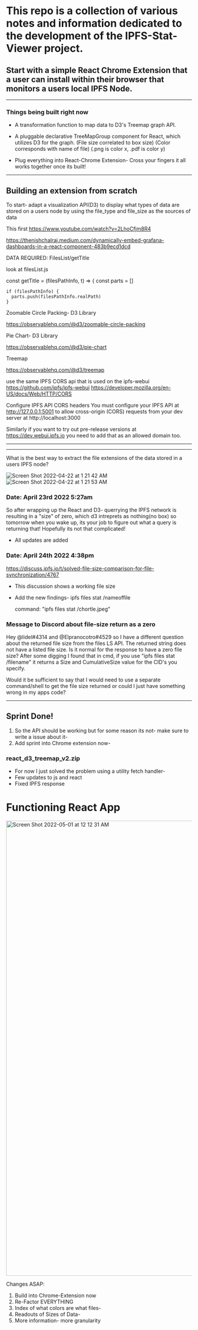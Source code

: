 # This repo is a collection of various notes and information dedicated to the development of the IPFS-Stat-Viewer project.
## Start with a simple React Chrome Extension that a user can install within their browser that monitors a users local IPFS Node.

--------------------------------------------------------------------------------------------------------------------------------------------------------
### Things being built right now 

- A transformation function to map data to D3's Treemap graph API.

- A pluggable declarative TreeMapGroup component for React, which utilizes D3 for the graph. (File size correlated to box size) (Color corresponds with name of file) (.png is color x, .pdf is color y)
  
- Plug everything into React-Chrome Extension- Cross your fingers it all works together once its built!
--------------------------------------------------------------------------------------------------------------------------------------------------------
  
## Building an extension from scratch

To start- adapt a visualization API(D3) to display what types of data are stored on a users node by using the file_type and file_size as the sources of data

This first https://www.youtube.com/watch?v=2LhoCfjm8R4

https://thenishchalraj.medium.com/dynamically-embed-grafana-dashboards-in-a-react-component-483b9ecd1dcd



  DATA REQUIRED: FilesList/getTitle
  
  
look at filesList.js


  const getTitle = (filesPathInfo, t) => {
  const parts = []

    if (filesPathInfo) {
      parts.push(filesPathInfo.realPath)
    }


Zoomable Circle Packing- D3 Library

https://observablehq.com/@d3/zoomable-circle-packing

Pie Chart- D3 Library

https://observablehq.com/@d3/pie-chart

Treemap

https://observablehq.com/@d3/treemap

use the same IPFS CORS api that is used on the ipfs-webui
https://github.com/ipfs/ipfs-webui
https://developer.mozilla.org/en-US/docs/Web/HTTP/CORS

Configure IPFS API CORS headers
You must configure your IPFS API at http://127.0.0.1:5001 to allow cross-origin (CORS) requests from your dev server at http://localhost:3000

Similarly if you want to try out pre-release versions at https://dev.webui.ipfs.io you need to add that as an allowed domain too.

-----------------------------------------------------------------------------------------------------------------------------------------------------------

-------------------------------------------------------------------------------------------------------------------------------------------------------


What is the best way to extract the file extensions of the data stored in a users IPFS node? 

![Screen Shot 2022-04-22 at 1 21 42 AM](https://user-images.githubusercontent.com/30084404/164615565-8a90ebc7-e5c7-4466-baf6-807a29c1a8f9.png)
![Screen Shot 2022-04-22 at 1 21 53 AM](https://user-images.githubusercontent.com/30084404/164615568-ef1bc88a-afab-4a46-a85b-67f2e07d0003.png)

### Date: April 23rd 2022 5:27am

So after wrapping up the React and D3- querrying the IPFS network is resulting in a "size" of zero, which d3 intreprets as nothing(no box) so tomorrow when you wake up, its your job to figure out what a query is returning that! Hopefully its not that complicated!

- All updates are added 

### Date: April 24th 2022 4:38pm

https://discuss.ipfs.io/t/solved-file-size-comparison-for-file-synchronization/4767 

- This discussion shows a working file size 
- Add the new findings- ipfs files stat /nameoffile
   
   command: "ipfs files stat /chortle.jpeg"
   
   
   
### Message to Discord about file-size return as a zero

 Hey @lidel#4314 and @Elpranocotro#4529 so I have a different question about the returned file size from the files LS API. The returned string does not have a listed file size. Is it normal for the response to have a zero file size? After some digging I found that in cmd, if you use "ipfs files stat /filename" it returns a Size and CumulativeSize value for the CID's you specify.

Would it be sufficient to say that I would need to use a separate command/shell to get the file size returned or could I just have something wrong in my apps code? 

--------------------------------------------------------------------------------------------------------------------------------------------------------
## Sprint Done! 

1. So the API should be working but for some reason its not- make sure to write a issue about it- 
2. Add sprint into Chrome extension now- 

### react_d3_treemap_v2.zip
- For now I just solved the problem using a utility fetch handler-
- Few updates to js and react
- Fixed IPFS response
# Functioning React App
<img width="1235" alt="Screen Shot 2022-05-01 at 12 12 31 AM" src="https://user-images.githubusercontent.com/30084404/166133229-07430341-4d4a-4ec0-bbf5-b5c9af22c3e0.png">

Changes ASAP:

1. Build into Chrome-Extension now
2. Re-Factor EVERYTHING
3. Index of what colors are what files- 
4. Readouts of Sizes of Data-
5. More information- more granularity



